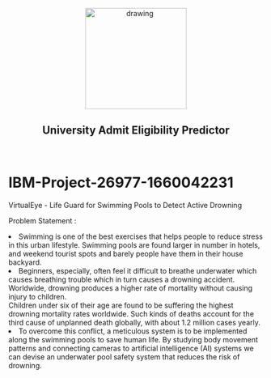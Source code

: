 <br>
<div align="center">
<img src="https://upload.wikimedia.org/wikipedia/commons/5/51/IBM_logo.svg"  align="center" alt="drawing" width="200" />
  <h2 align="center"> University Admit Eligibility Predictor <br></h2>

  </div>
 <br> 


# IBM-Project-26977-1660042231
VirtualEye - Life Guard for Swimming Pools to Detect Active Drowning

Problem Statement : 
                 <li> Swimming is one of the best exercises that helps people to reduce stress in this urban lifestyle. Swimming pools are found larger in number in hotels, and weekend tourist spots and barely people have them in their house backyard.</li>
                 <li>Beginners, especially, often feel it difficult to breathe underwater which causes breathing trouble which in turn causes a drowning accident. Worldwide, drowning produces a higher rate of mortality without causing injury to children.</li>Children under six of their age are found to be suffering the highest drowning mortality rates worldwide. Such kinds of deaths account for the third cause of unplanned death globally, with about 1.2  million cases yearly. 
                 <li>To overcome this conflict, a meticulous system is to be implemented along the swimming pools to save human life.
By studying body movement patterns and connecting cameras to artificial intelligence (AI) systems we can devise an underwater pool safety system that reduces the risk of drowning.</li>  
